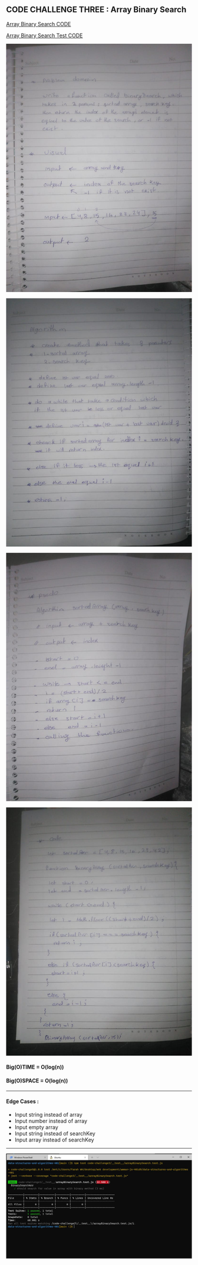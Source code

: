 ## CODE CHALLENGE THREE : Array Binary Search

[Array Binary Search CODE](https://replit.com/@FarahWahaibi/Array-Binary-Search#script.js)

[Array Binary Search Test CODE](https://replit.com/@FarahWahaibi/Array-Binary-Search#script.js)

![Array-Binary-Search](1.jpeg)

![Array-Binary-Search](2.jpeg)

![Array-Binary-Search](3.jpeg)

![Array-Binary-Search](4.jpeg)

#### **Big(O)TIME = O(log(n))**
#### **Big(O)SPACE = O(log(n))**

***

#### **Edge Cases :**
* Input string instead of array
* Input number instead of array
* Input empty array
* Input string instead of searchKey
* Input array instead of searchKey

***

![Array-Binary-Search-test](5.JPG)
